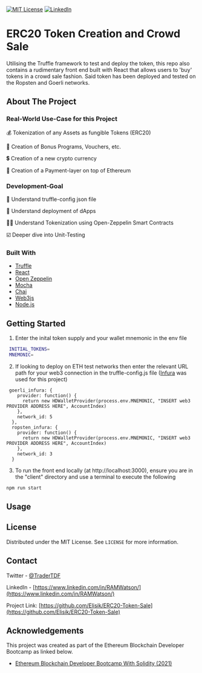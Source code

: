 

[![MIT License][license-shield]][license-url]
[![LinkedIn][linkedin-shield]][linkedin-url]



# ERC20 Token Creation and Crowd Sale

Utilising the Truffle framework to test and deploy the token, this repo also contains a rudimentary front end built with React that allows users to 'buy' tokens in a crowd sale fashion. Said token has been deployed and tested on the Ropsten and Goerli networks.
   


<!-- ABOUT THE PROJECT -->
## About The Project


### Real-World Use-Case for this Project


💰 Tokenization of any Assets as fungible Tokens (ERC20)

🏦 Creation of Bonus Programs, Vouchers, etc.

💲 Creation of a new crypto currency

🧾 Creation of a Payment-layer on top of Ethereum


### Development-Goal


🧰 Understand truffle-config json file

🤖 Understand deployment of dApps

🦸‍♂️ Understand Tokenization using Open-Zeppelin Smart Contracts

☑️ Deeper dive into Unit-Testing




### Built With

* [Truffle](https://www.trufflesuite.com/)
* [React](https://reactjs.org/)
* [Open Zeppelin](https://openzeppelin.com/)
* [Mocha](https://mochajs.org/)
* [Chai](https://www.chaijs.com/)
* [Web3js](https://web3js.readthedocs.io/en/v1.3.4/)
* [Node.js](https://nodejs.org/en/)



<!-- GETTING STARTED -->
## Getting Started

1. Enter the inital token supply and your wallet mnemonic in the env file
  ```sh
   INITIAL_TOKENS=
   MNEMONIC=
  ```
   
2. If looking to deploy on ETH test networks then enter the relevant URL path for your web3 connection in the truffle-config.js file ([Infura](https://infura.io/) was used for this project)
  ```JS
   goerli_infura: {
      provider: function() {
        return new HDWalletProvider(process.env.MNEMONIC, "INSERT web3 PROVIDER ADDRESS HERE", AccountIndex)
      },
      network_id: 5
    },
    ropsten_infura: {
      provider: function() {
        return new HDWalletProvider(process.env.MNEMONIC, "INSERT web3 PROVIDER ADDRESS HERE", AccountIndex)
      },
      network_id: 3
    }
   ```
   
3. To run the front end locally (at http://localhost:3000), ensure you are in the "client" directory and use a terminal to execute the following
  ```bash
  npm run start
  ```

  



<!-- USAGE EXAMPLES -->
## Usage




<!-- LICENSE -->
## License

Distributed under the MIT License. See `LICENSE` for more information.



<!-- CONTACT -->
## Contact

Twitter - [@TraderTDF](https://twitter.com/TraderTDF)

LinkedIn - [https://www.linkedin.com/in/RAMWatson/](https://www.linkedin.com/in/RAMWatson/)

Project Link: [https://github.com/Elisik/ERC20-Token-Sale](https://github.com/Elisik/ERC20-Token-Sale)



<!-- ACKNOWLEDGEMENTS -->
## Acknowledgements
This project was created as part of the Ethereum Blockchain Developer Bootcamp as linked below.
* [Ethereum Blockchain Developer Bootcamp With Solidity (2021)](https://www.udemy.com/course/blockchain-developer/)




<!-- MARKDOWN LINKS & IMAGES -->
<!-- https://www.markdownguide.org/basic-syntax/#reference-style-links -->
[license-shield]: https://img.shields.io/github/license/othneildrew/Best-README-Template.svg?style=for-the-badge
[license-url]: https://github.com/othneildrew/Best-README-Template/blob/master/LICENSE.txt
[linkedin-shield]: https://img.shields.io/badge/-LinkedIn-black.svg?style=for-the-badge&logo=linkedin&colorB=555
[linkedin-url]: https://www.linkedin.com/in/RAMWatson/
